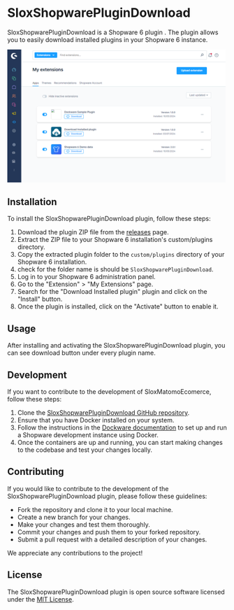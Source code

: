 # SloxShopwarePluginDownload

SloxShopwarePluginDownload is a Shopware 6 plugin . The plugin allows you to easily download installed plugins in your Shopware 6 instance.

<img src="./_preview/Sr5mZS4r8Q.png" width="500">


## Installation

To install the SloxShopwarePluginDownload plugin, follow these steps:

1. Download the plugin ZIP file from the [releases](https://github.com/akshaynikhare/SloxShopwarePluginDownload/releases) page.
2. Extract the ZIP file to your Shopware 6 installation's custom/plugins directory.
3. Copy the extracted plugin folder to the `custom/plugins` directory of your Shopware 6 installation.
4. check for the folder name is should be `SloxShopwarePluginDownload`.
5. Log in to your Shopware 6 administration panel.
6. Go to the "Extension" >  "My Extensions" page.
7. Search for the "Download Installed plugin" plugin and click on the "Install" button.
8. Once the plugin is installed, click on the "Activate" button to enable it.

## Usage

After installing and activating the SloxShopwarePluginDownload plugin, you can see  download button under every plugin name.

## Development
If you want to contribute to the development of SloxMatomoEcomerce, follow these steps:

1. Clone the [SloxShopwarePluginDownload GitHub repository](https://github.com/akshaynikhare/SloxShopwarePluginDownload).
2. Ensure that you have Docker installed on your system.
3. Follow the instructions in the [Dockware documentation](https://docs.dockware.io/setup/docker-setup) to set up and run a Shopware development instance using Docker.
4. Once the containers are up and running, you can start making changes to the codebase and test your changes locally.


## Contributing

If you would like to contribute to the development of the SloxShopwarePluginDownload plugin, please follow these guidelines:

- Fork the repository and clone it to your local machine.
- Create a new branch for your changes.
- Make your changes and test them thoroughly.
- Commit your changes and push them to your forked repository.
- Submit a pull request with a detailed description of your changes.

We appreciate any contributions to the project!

## License

The SloxShopwarePluginDownload plugin is open source software licensed under the [MIT License](LICENSE).